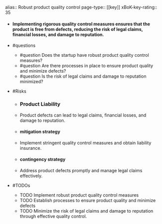 alias:: Robust product quality control
page-type:: [[key]]
xBoK-key-rating:: 35
- #### Implementing rigorous quality control measures ensures that the product is free from defects, reducing the risk of legal claims, financial losses, and damage to reputation.
- #questions
  - #question Does the startup have robust product quality control measures?
  - #question Are there processes in place to ensure product quality and minimize defects?
  - #question Is the risk of legal claims and damage to reputation minimized?
- #Risks

  - ### Product Liability
  - Product defects can lead to legal claims, financial losses, and damage to reputation.
  - #### mitigation strategy
  - Implement stringent quality control measures and obtain liability insurance.
  - #### contingency strategy
  - Address product defects promptly and manage legal claims effectively.
- #TODOs
  - TODO Implement robust product quality control measures
  - TODO  Establish processes to ensure product quality and minimize defects
  - TODO  Minimize the risk of legal claims and damage to reputation through effective quality control.



